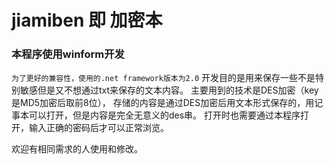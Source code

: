 # jiamiben 即 加密本
### 本程序使用winform开发
`为了更好的兼容性，使用的.net framework版本为2.0`
开发目的是用来保存一些不是特别敏感但是又不想通过txt来保存的文本内容。
主要用到的技术是DES加密（key是MD5加密后取前8位），
存储的内容是通过DES加密后用文本形式保存的，用记事本可以打开，但是内容是完全无意义的des串。
打开时也需要通过本程序打开，输入正确的密码后才可以正常浏览。

欢迎有相同需求的人使用和修改。
